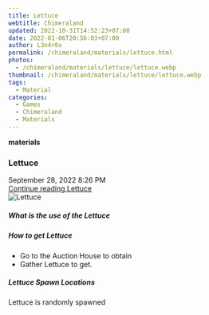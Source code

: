 ```yaml
---
title: Lettuce
webtitle: Chimeraland
updated: 2022-10-31T14:52:23+07:00
date: 2022-01-06T20:56:03+07:00
author: L3n4r0x
permalink: /chimeraland/materials/lettuce.html
photos:
  - /chimeraland/materials/lettuce/lettuce.webp
thumbnail: /chimeraland/materials/lettuce/lettuce.webp
tags:
  - Material
categories:
  - Games
  - Chimeraland
  - Materials
---
```


<section id="bootstrap-wrapper"><link rel="stylesheet" href="https://cdn.statically.io/gh/dimaslanjaka/Web-Manajemen/40ac3225/css/bootstrap-4.5-wrapper.css"/><div class="row g-0 border rounded overflow-hidden flex-md-row mb-4 shadow-sm position-relative"><div class="col p-4 d-flex flex-column position-static"><strong class="d-inline-block mb-2 text-success">materials</strong><h3 class="mb-0">Lettuce</h3><div class="mb-1 text-muted">September 28, 2022 8:26 PM</div><a href="#" class="stretched-link d-none">Continue reading Lettuce</a></div><div class="col-auto d-none d-lg-block"><img src="/chimeraland/materials/lettuce/lettuce.webp" alt="Lettuce"/></div></div><div class="row"><div class="col-lg-6 col-12 mb-2"><div class="card"><div class="card-body"><h5 class="card-title">What is the use of the Lettuce</h5><div class="card-text"><ul></ul></div></div></div></div><div class="col-lg-6 col-12 mb-2"><div class="card"><div class="card-body"><h5 class="card-title">How to get Lettuce</h5><div class="card-text"><ul><li>Go to the Auction House to obtain</li><li>Gather Lettuce to get.</li></ul></div></div></div></div><div class="col-12 mb-2"><h5>Lettuce Spawn Locations</h5><p>Lettuce is randomly spawned</p></div></div></section>